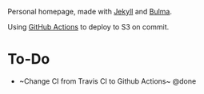 Personal homepage, made with [Jekyll](http://jekyllrb.com) and [Bulma](http://bulma.io).

Using [GitHub Actions](https://github.com/features/actions) to deploy to S3 on commit.

# To-Do
- ~Change CI from Travis CI to Github Actions~ @done
